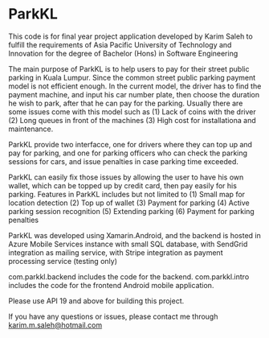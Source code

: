 # ParkKL
This code is for final year project application developed by Karim Saleh to fulfill the requirements of Asia Pacific University of Technology and Innovation for the degree of Bachelor (Hons) in Software Engineering

The main purpose of ParkKL is to help users to pay for their street public parking in Kuala Lumpur. Since the common street public parking payment model is not efficient enough.
In the current model, the driver has to find the payment machine, and input his car number plate, then choose the duration he wish to park, after that he can pay for the parking.
Usually there are some issues come with this model such as (1) Lack of coins with the driver (2) Long queues in front of the machines (3) High cost for installationa and maintenance.

ParkKL provide two interfacce, one for drivers where they can top up and pay for parking, and one for parking officers who can check the parking sessions for cars, and issue penalties in case parking time exceeded.

ParkKL can easily fix those issues by allowing the user to have his own wallet, which can be topped up by credit card, then pay easily for his parking.
Features in ParkKL includes but not limited to (1) Small map for location detection (2) Top up of wallet (3) Payment for parking (4) Active parking session recognition (5) Extending parking
(6) Payment for parking penalties

ParkKL was developed using Xamarin.Android, and the backend is hosted in Azure Mobile Services instance with small SQL database, with SendGrid integration as mailing service, with Stripe integration as payment processing service (testing only)

com.parkkl.backend includes the code for the backend. com.parkkl.intro includes the code for the frontend Android mobile application.

Please use API 19 and above for building this project.

If you have any questions or issues, please contact me through karim.m.saleh@hotmail.com
